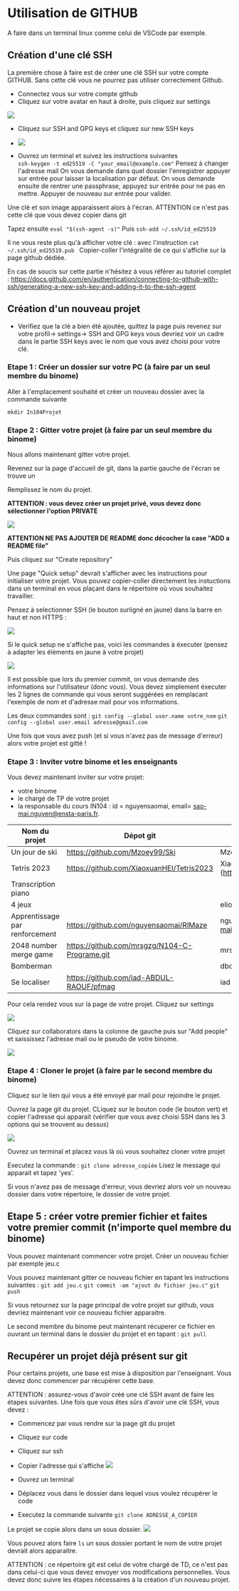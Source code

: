 # Utilisation de GITHUB 

A faire dans un terminal linux comme celui de VSCode par exemple.

## Création d'une clé SSH 

La première chose à faire est de créer une clé SSH sur votre compte GITHUB. Sans cette clé vous ne pourrez pas utiliser correctement Github. 

* Connectez vous sur votre compte github
* Cliquez sur votre avatar en haut à droite, puis cliquez sur settings

![](https://markdown.data-ensta.fr/uploads/upload_efb5beb4eb2dba144d2e30553d359210.png)


 
* Cliquez sur SSH and GPG keys et cliquez sur new SSH keys 
* ![](https://markdown.data-ensta.fr/uploads/upload_c570b4f2318bbcf6bb51bf02aeb02775.png)

* Ouvrez un terminal et suivez les instructions suivantes  
`ssh-keygen -t ed25519 -C "your_email@example.com"`
Pensez à changer l'adresse mail 
On vous demande dans quel dossier l'enregistrer appuyer sur entrée pour laisser la localisation par défaut.
On vous demande ensuite de rentrer une passphrase, appuyez sur entrée pour ne pas en mettre. 
Appuyer de nouveau sur entrée pour valider. 

Une clé et son image apparaissent alors à l'écran. 
ATTENTION ce n'est pas cette clé que vous devez copier dans git

Tapez ensuite `eval "$(ssh-agent -s)"`
Puis `ssh-add ~/.ssh/id_ed25519`

Il ne vous reste plus qu'à afficher votre clé : avec l'instruction `cat ~/.ssh/id_ed25519.pub
`
Copier-coller l'intégralité de ce qui s'affiche sur la page github dédiée.

En cas de soucis sur cette partie n'hésitez à vous référer au tutoriel complet : https://docs.github.com/en/authentication/connecting-to-github-with-ssh/generating-a-new-ssh-key-and-adding-it-to-the-ssh-agent


## Création d'un nouveau projet 

* Verifiez que la clé a bien été ajoutée, quittez la page puis revenez sur votre profil-> settings-> SSH and GPG keys vous devriez voir un cadre dans le partie SSH keys avec le nom que vous avez choisi pour votre clé. 
### Etape 1 : Créer un dossier sur votre PC (à faire par un seul membre du binome)

Aller à l'emplacement souhaité et créer un nouveau dossier avec la commande suivante 

`mkdir In104Projet`



### Etape 2 : Gitter votre projet (à faire par un seul membre du binome)

Nous allons maintenant gitter votre projet. 

Revenez sur la page d'accueil de git, dans la partie gauche de l'écran se trouve un 


Remplissez le nom du projet. 

**ATTENTION : vous devez créer un projet privé, vous devez donc sélectionner l'option PRIVATE**

![](https://markdown.data-ensta.fr/uploads/upload_4ca8516878ecd29ac5646f0037bb33a6.png)

**ATTENTION NE PAS AJOUTER DE README donc décocher la case "ADD a README file"**

Puis cliquez sur "Create repository"

Une page "Quick setup" devrait s'afficher avec les instructions pour initialiser votre projet. Vous pouvez copier-coller directement les instuctions dans un terminal en vous plaçant dans le répertoire où vous souhaitez travailler.

Pensez à selectionner SSH (le bouton surligné en jaune) dans la barre en haut et non HTTPS : 

![](https://markdown.data-ensta.fr/uploads/upload_9c54fa5816ba881dbff085e850910f2d.png)

Si le quick setup ne s'affiche pas, voici les commandes à éxecuter (pensez à adapter les éléments en jaune à votre projet)

![](https://markdown.data-ensta.fr/uploads/upload_4ccdd00283cb3b4a246b9d929ebff236.png)

Il est possible que lors du premier commit, on vous demande des informations sur l'utilisateur (donc vous). Vous devez simplement éxecuter les 2 lignes de commande qui vous seront suggérées en remplacant l'exemple de nom et d'adresse mail pour vos informations. 

Les deux commandes sont : 
`git config --global user.name votre_nom`
`git config --global user.email adresse@gmail.com`

Une fois que vous avez push (et si vous n'avez pas de message d'erreur) alors votre projet est gitté ! 

### Etape 3 : Inviter votre binome et les enseignants

Vous devez maintenant inviter sur votre projet: 
* votre binome
* le chargé de TP de votre projet
* la responsable du cours IN104 : id = nguyensaomai, email= sao-mai.nguyen@ensta-paris.fr.



| Nom du projet | Dépot git | Id github | Id Ensta-gitlab |
| ------------- | --------- | --------- | --------------- |
|Un jour de ski	|https://github.com/Mzoey99/Ski | Mzoey99 | @saint1|
|Tetris 2023	|https://github.com/XiaoxuanHEI/Tetris2023| XiaoxuanHEI (https://github.com/XiaoxuanHEI) | https://gitlab.ensta.fr/hei |
|Transcription piano	|  | | |
|4 jeux	|| eliot-tabet | |
|Apprentissage par renforcement | https://github.com/nguyensaomai/RlMaze| nguyensaomai ( sao-mai.nguyen@ensta-paris.fr ) | @nguyen (https://gitlab.ensta.fr/nguyen) |
|2048 number merge game	| https://github.com/mrsgzg/N104-C-Programe.git| mrsgzg| |
|Bomberman	|  |dbouchabou | |
|Se localiser 	| https://github.com/iad-ABDUL-RAOUF/pfmag | iad-ABDUL-RAOUF| |

Pour cela rendez vous sur la page de votre projet. 
Cliquez sur settings 

![](https://markdown.data-ensta.fr/uploads/upload_6b1b190aa225b78cccf775dd723a0598.png)

Cliquez sur collaborators dans la colonne de gauche puis sur "Add people" et saississez l'adresse mail ou le pseudo de votre binome. 

![](https://markdown.data-ensta.fr/uploads/upload_2e870070330e7a339d03ea543795fd3d.png)


### Etape 4 : Cloner le projet (à faire par le second membre du binome)

Cliquez sur le lien qui vous a été envoyé par mail pour rejoindre le projet. 

Ouvrez la page git du projet. 
CLiquez sur le bouton code (le bouton vert) et copier l'adresse qui apparait (vérifier que vous avez choisi SSH dans les 3 options qui se trouvent au dessus)

![](https://markdown.data-ensta.fr/uploads/upload_b924e3ae8b460e02aec3c0cbfa9b7f4b.png)


Ouvrez un terminal et placez vous là où vous souhaitez cloner votre projet 

Executez la commande : `git clone adresse_copiée`
Lisez le message qui apparait et tapez 'yes'. 

Si vous n'avez pas de message d'erreur, vous devriez alors voir un nouveau dossier dans votre répertoire, le dossier de votre projet. 

## Etape 5 : créer votre premier fichier et faites votre premier commit (n'importe quel membre du binome)

Vous pouvez maintenant commencer votre projet. 
Créer un nouveau fichier par exemple jeu.c

Vous pouvez maintenant gitter ce nouveau fichier en tapant les instructions suivantes : 
`git add jeu.c`
`git commit -am "ajout du fichier jeu.c"`
`git push`

Si vous retournez sur la page principal de votre projet sur github, vous devriez maintenant voir ce nouveau fichier apparaitre. 

Le second membre du binome peut maintenant récuperer ce fichier en ouvrant un terminal dans le dossier du projet et en tapant : `git pull`

## Recupérer un projet déjà présent sur git 

Pour certains projets, une base est mise à disposition par l'enseignant. 
Vous devez donc commencer par récupérer cette base. 

ATTENTION : assurez-vous d'avoir créé une clé SSH avant de faire les étapes suivantes.
Une fois que vous êtes sûrs d'avoir une clé SSH, vous devez : 

* Commencez par vous rendre sur la page git du projet
* Cliquez sur code 
* Cliquez sur ssh 
* Copier l'adresse qui s'affiche 
![](https://markdown.data-ensta.fr/uploads/upload_aa47fde4888633be600b4ab6228489b1.png)

* Ouvrez un terminal
* Déplacez vous dans le dossier dans lequel vous voulez récupérer le code 
* Executez la commande suivante 
`git clone ADRESSE_A_COPIER`

Le projet se copie alors dans un sous dossier. 
![](https://markdown.data-ensta.fr/uploads/upload_6572f88335f36d84d4c46bc2094aad38.png)

Vous pouvez alors faire 
`ls` 
un sous dossier portant le nom de votre projet devrait alors apparaitre. 

ATTENTION : ce répertoire git est celui de votre chargé de TD, ce n'est pas dans celui-ci que vous devez envoyer vos modifications personnelles. Vous devez donc suivre les étapes nécessaires à la création d'un nouveau projet.

